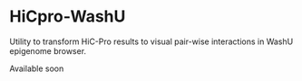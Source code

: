 # HiCpro-WashU
Utility to transform HiC-Pro results to visual pair-wise interactions in WashU epigenome browser. 

Available soon
